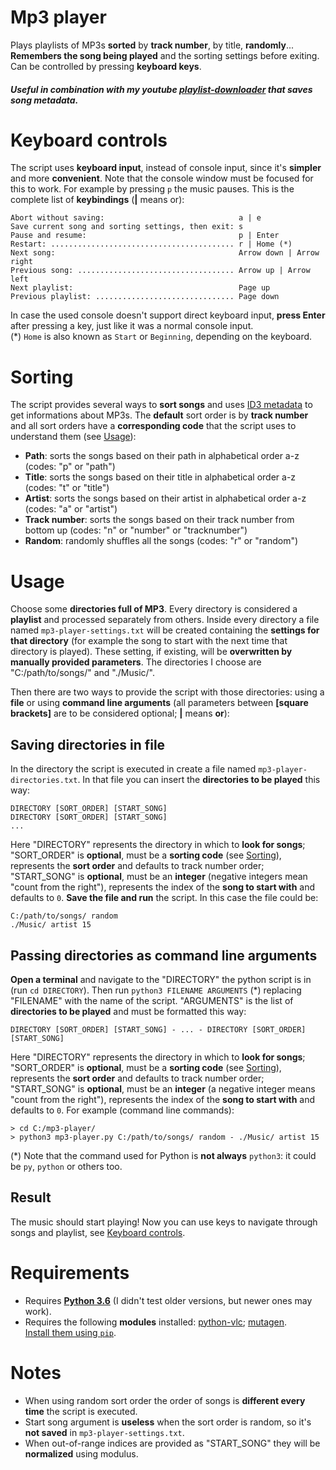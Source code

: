 # Mp3 player
Plays playlists of MP3s **sorted** by **track number**, by title, **randomly**... **Remembers the song being played** and the sorting settings before exiting. Can be controlled by pressing **keyboard keys**.
##### Useful in combination with my youtube [playlist-downloader](https://github.com/Stypox/playlist-downloader) that saves song metadata.

# Keyboard controls
The script uses **keyboard input**, instead of console input, since it's **simpler** and more **convenient**. Note that the console window must be focused for this to work. For example by pressing ``p`` the music pauses. This is the complete list of **keybindings** (**\|** means or):

	Abort without saving:                              a | e
	Save current song and sorting settings, then exit: s
	Pause and resume:                                  p | Enter
	Restart: ......................................... r | Home (*)
	Next song:                                         Arrow down | Arrow right
	Previous song: ................................... Arrow up | Arrow left
	Next playlist:                                     Page up
	Previous playlist: ............................... Page down

In case the used console doesn't support direct keyboard input, **press Enter** after pressing a key, just like it was a normal console input.  
(*) ``Home`` is also known as ``Start`` or ``Beginning``, depending on the keyboard.

# Sorting
The script provides several ways to **sort songs** and uses [ID3 metadata](https://en.wikipedia.org/wiki/ID3) to get informations about MP3s. The **default** sort order is by **track number** and all sort orders have a **corresponding code** that the script uses to understand them (see [Usage](https://github.com/Stypox/mp3-player#usage)):
* **Path**: sorts the songs based on their path in alphabetical order a-z 
(codes: "p" or "path")
* **Title**: sorts the songs based on their title in alphabetical order a-z 
(codes: "t" or "title")
* **Artist**: sorts the songs based on their artist in alphabetical order a-z 
(codes: "a" or "artist")
* **Track number**: sorts the songs based on their track number from bottom up 
(codes: "n" or "number" or "tracknumber")
* **Random**: randomly shuffles all the songs 
(codes: "r" or "random")

# Usage
Choose some **directories full of MP3**. Every directory is considered a **playlist** and processed separately from others. Inside every directory a file named ``mp3-player-settings.txt`` will be created containing the **settings for that directory** (for example the song to start with the next time that directory is played). These setting, if existing, will be **overwritten by manually provided parameters**. The directories I choose are "C:/path/to/songs/" and "./Music/".  

Then there are two ways to provide the script with those directories: using a **file** or using **command line arguments** (all parameters between **\[square brackets\]** are to be considered optional; **\|** means **or**):

## Saving directories in file
In the directory the script is executed in create a file named ``mp3-player-directories.txt``. In that file you can insert the **directories to be played** this way:

	DIRECTORY [SORT_ORDER] [START_SONG]
	DIRECTORY [SORT_ORDER] [START_SONG]
	...

Here "DIRECTORY" represents the directory in which to **look for songs**; "SORT_ORDER" is **optional**, must be a **sorting code** (see [Sorting](https://github.com/Stypox/mp3-player#sorting)), represents the **sort order** and defaults to track number order; "START_SONG" is **optional**, must be an **integer** (negative integers mean "count from the right"), represents the index of the **song to start with** and defaults to ``0``. **Save the file and run** the script. In this case the file could be:

	C:/path/to/songs/ random
	./Music/ artist 15


## Passing directories as command line arguments
**Open a terminal** and navigate to the "DIRECTORY" the python script is in (run ``cd DIRECTORY``). Then run ``python3 FILENAME ARGUMENTS`` (*) replacing "FILENAME" with the name of the script. "ARGUMENTS" is the list of **directories to be played** and must be formatted this way:

	DIRECTORY [SORT_ORDER] [START_SONG] - ... - DIRECTORY [SORT_ORDER] [START_SONG]

Here "DIRECTORY" represents the directory in which to **look for songs**; "SORT_ORDER" is **optional**, must be a **sorting code** (see [Sorting](https://github.com/Stypox/mp3-player#sorting)), represents the **sort order** and defaults to track number order; "START_SONG" is **optional**, must be an **integer** (a negative integer means "count from the right"), represents the index of the **song to start with** and defaults to ``0``. For example (command line commands):

	> cd C:/mp3-player/
	> python3 mp3-player.py C:/path/to/songs/ random - ./Music/ artist 15

(*) Note that the command used for Python is **not always** ``python3``: it could be ``py``, ``python`` or others too.

## Result
The music should start playing! Now you can use keys to navigate through songs and playlist, see [Keyboard controls](https://github.com/Stypox/mp3-player#keyboard-controls).
# Requirements
* Requires **[Python 3.6](https://www.python.org/downloads/release/python-370/)** (I didn't test older versions, but newer ones may work).
* Requires the following **modules** installed: [python-vlc](https://pypi.org/project/python-vlc/); [mutagen](https://pypi.org/project/mutagen/).  
  [Install them using ``pip``](https://packaging.python.org/tutorials/installing-packages/).
# Notes
* When using random sort order the order of songs is **different every time** the script is executed.
* Start song argument is **useless** when the sort order is random, so it's **not saved** in ``mp3-player-settings.txt``.
* When out-of-range indices are provided as "START_SONG" they will be **normalized** using modulus.